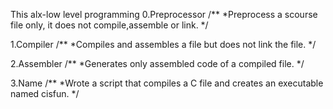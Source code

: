 This alx-low level programming
0.Preprocessor
/**
*Preprocess a scourse file only, it does not compile,assemble or link.
*/
 
1.Compiler
/**
*Compiles and assembles a file but does not link the file.
*/

2.Assembler
/**
*Generates only assembled code of a compiled file.
*/

3.Name
/**
*Wrote a script that compiles a C file and creates an executable named cisfun.
*/
